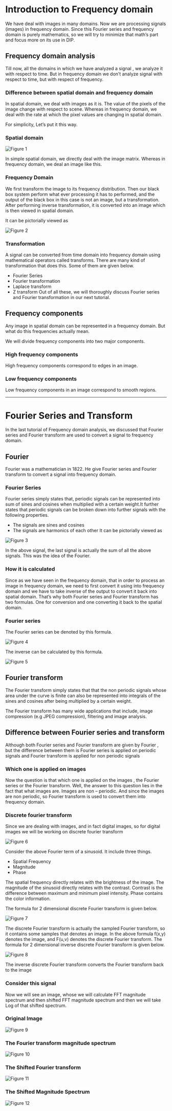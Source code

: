 # Introduction to Frequency domain

We have deal with images in many domains. Now we are processing signals (images) in frequency domain. Since this Fourier series and frequency domain is purely mathematics, so we will try to minimize that math’s part and focus more on its use in DIP.

## Frequency domain analysis
Till now, all the domains in which we have analyzed a signal , we analyze it with respect to time. But in frequency domain we don’t analyze signal with respect to time, but with respect of frequency.

### Difference between spatial domain and frequency domain
In spatial domain, we deal with images as it is. The value of the pixels of the image change with respect to scene. Whereas in frequency domain, we deal with the rate at which the pixel values are changing in spatial domain.

For simplicity, Let’s put it this way.

### Spatial domain

![Figure 1](https://github.com/lacie-life/Image-Processing/blob/master/Theory/DIP/34-Introduction-to-Frequency-domain/frequencydomain1.jpg?raw=true)

In simple spatial domain, we directly deal with the image matrix. Whereas in frequency domain, we deal an image like this.

### Frequency Domain
We first transform the image to its frequency distribution. Then our black box system perform what ever processing it has to performed, and the output of the black box in this case is not an image, but a transformation. After performing inverse transformation, it is converted into an image which is then viewed in spatial domain.

It can be pictorially viewed as

![Figure 2](https://github.com/lacie-life/Image-Processing/blob/master/Theory/DIP/34-Introduction-to-Frequency-domain/frequencydomain2.jpg?raw=true)

### Transformation
A signal can be converted from time domain into frequency domain using mathematical operators called transforms. There are many kind of transformation that does this. Some of them are given below.

+ Fourier Series
+ Fourier transformation
+ Laplace transform
+ Z transform
Out of all these, we will thoroughly discuss Fourier series and Fourier transformation in our next tutorial.

## Frequency components
Any image in spatial domain can be represented in a frequency domain. But what do this frequencies actually mean.

We will divide frequency components into two major components.

### High frequency components
High frequency components correspond to edges in an image.

### Low frequency components
Low frequency components in an image correspond to smooth regions.

----------------------------------------------------------------------------------------------------------------------------------------------------------------

# Fourier Series and Transform

In the last tutorial of Frequency domain analysis, we discussed that Fourier series and Fourier transform are used to convert a signal to frequency domain.

## Fourier

Fourier was a mathematician in 1822. He give Fourier series and Fourier transform to convert a signal into frequency domain.

### Fourier Series
Fourier series simply states that, periodic signals can be represented into sum of sines and cosines when multiplied with a certain weight.It further states that periodic signals can be broken down into further signals with the following properties.

+ The signals are sines and cosines
+ The signals are harmonics of each other
It can be pictorially viewed as

![Figure 3](https://github.com/lacie-life/Image-Processing/blob/master/Theory/DIP/34-Introduction-to-Frequency-domain/fourier1.jpg?raw=true)

In the above signal, the last signal is actually the sum of all the above signals. This was the idea of the Fourier.

### How it is calculated
Since as we have seen in the frequency domain, that in order to process an image in frequency domain, we need to first convert it using into frequency domain and we have to take inverse of the output to convert it back into spatial domain. That’s why both Fourier series and Fourier transform has two formulas. One for conversion and one converting it back to the spatial domain.

### Fourier series
The Fourier series can be denoted by this formula.

![Figure 4](https://github.com/lacie-life/Image-Processing/blob/master/Theory/DIP/34-Introduction-to-Frequency-domain/fourier2.jpg?raw=true)

The inverse can be calculated by this formula.

![Figure 5](https://github.com/lacie-life/Image-Processing/blob/master/Theory/DIP/34-Introduction-to-Frequency-domain/fourier3.jpg?raw=true)

## Fourier transform
The Fourier transform simply states that that the non periodic signals whose area under the curve is finite can also be represented into integrals of the sines and cosines after being multiplied by a certain weight.

The Fourier transform has many wide applications that include, image compression (e.g JPEG compression), filtering and image analysis.

## Difference between Fourier series and transform

Although both Fourier series and Fourier transform are given by Fourier , but the difference between them is Fourier series is applied on periodic signals and Fourier transform is applied for non periodic signals

### Which one is applied on images
Now the question is that which one is applied on the images , the Fourier series or the Fourier transform. Well, the answer to this question lies in the fact that what images are. Images are non – periodic. And since the images are non periodic, so Fourier transform is used to convert them into frequency domain.

### Discrete fourier transform
Since we are dealing with images, and in fact digital images, so for digital images we will be working on discrete fourier transform

![Figure 6](https://github.com/lacie-life/Image-Processing/blob/master/Theory/DIP/34-Introduction-to-Frequency-domain/fourier4.jpg?raw=true)

Consider the above Fourier term of a sinusoid. It include three things.

+ Spatial Frequency
+ Magnitude
+ Phase

The spatial frequency directly relates with the brightness of the image. The magnitude of the sinusoid directly relates with the contrast. Contrast is the difference between maximum and minimum pixel intensity. Phase contains the color information.

The formula for 2 dimensional discrete Fourier transform is given below.

![Figure 7](https://github.com/lacie-life/Image-Processing/blob/master/Theory/DIP/34-Introduction-to-Frequency-domain/fourier5.jpg?raw=true)

The discrete Fourier transform is actually the sampled Fourier transform, so it contains some samples that denotes an image. In the above formula f(x,y) denotes the image, and F(u,v) denotes the discrete Fourier transform. The formula for 2 dimensional inverse discrete Fourier transform is given below.

![Figure 8](https://github.com/lacie-life/Image-Processing/blob/master/Theory/DIP/34-Introduction-to-Frequency-domain/fourier6.jpg?raw=true)

The inverse discrete Fourier transform converts the Fourier transform back to the image

### Consider this signal
Now we will see an image, whose we will calculate FFT magnitude spectrum and then shifted FFT magnitude spectrum and then we will take Log of that shifted spectrum.

### Original Image

![Figure 9](https://github.com/lacie-life/Image-Processing/blob/master/Theory/DIP/34-Introduction-to-Frequency-domain/fourier7.jpg?raw=true)

### The Fourier transform magnitude spectrum

![Figure 10](https://github.com/lacie-life/Image-Processing/blob/master/Theory/DIP/34-Introduction-to-Frequency-domain/fourier8.jpg?raw=true)

### The Shifted Fourier transform

![Figure 11](https://github.com/lacie-life/Image-Processing/blob/master/Theory/DIP/34-Introduction-to-Frequency-domain/fourier9.jpg?raw=true)

### The Shifted Magnitude Spectrum

![Figure 12](https://github.com/lacie-life/Image-Processing/blob/master/Theory/DIP/34-Introduction-to-Frequency-domain/fourier10.jpg?raw=true)
